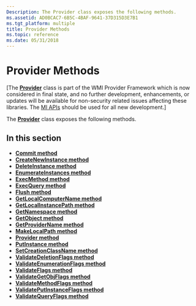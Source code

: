 ```yaml
---
Description: The Provider class exposes the following methods.
ms.assetid: AD0BCAC7-6B5C-4BAF-9641-37D315D3E7B1
ms.tgt_platform: multiple
title: Provider Methods
ms.topic: reference
ms.date: 05/31/2018
---
```


# Provider Methods

\[The [**Provider**](/windows/desktop/api/Provider/nl-provider-provider) class is part of the WMI Provider Framework which is now considered in final state, and no further development, enhancements, or updates will be available for non-security related issues affecting these libraries. The [MI APIs](/previous-versions/windows/desktop/wmi_v2/windows-management-infrastructure) should be used for all new development.\]

The [**Provider**](/windows/desktop/api/Provider/nl-provider-provider) class exposes the following methods.

## In this section

-   [**Commit method**](/windows/desktop/api/Provider/nf-provider-provider-commit)
-   [**CreateNewInstance method**](/windows/desktop/api/Provider/nf-provider-provider-createnewinstance)
-   [**DeleteInstance method**](/windows/desktop/api/Provider/nf-provider-provider-deleteinstance(parsedobjectpath_long_methodcontext))
-   [**EnumerateInstances method**](/windows/desktop/api/Provider/nf-provider-provider-enumerateinstances)
-   [**ExecMethod method**](/windows/desktop/api/Provider/nf-provider-provider-execmethod(parsedobjectpath_bstr_long_cinstance_cinstance_methodcontext))
-   [**ExecQuery method**](/windows/desktop/api/Provider/nf-provider-provider-execquery)
-   [**Flush method**](/windows/desktop/api/Provider/nf-provider-provider-flush)
-   [**GetLocalComputerName method**](/windows/desktop/api/Provider/nf-provider-provider-getlocalcomputername)
-   [**GetLocalInstancePath method**](/windows/desktop/api/Provider/nf-provider-provider-getlocalinstancepath)
-   [**GetNamespace method**](/windows/desktop/api/Provider/nf-provider-provider-getnamespace)
-   [**GetObject method**](/windows/desktop/api/Provider/nf-provider-provider-getobject(cinstance_long_cframeworkquery_))
-   [**GetProviderName method**](/windows/desktop/api/Provider/nf-provider-provider-getprovidername)
-   [**MakeLocalPath method**](/windows/desktop/api/Provider/nf-provider-provider-makelocalpath)
-   [**Provider method**](/windows/desktop/api/Provider/nf-provider-provider-provider)
-   [**PutInstance method**](/windows/desktop/api/Provider/nf-provider-provider-putinstance(constcinstance__long))
-   [**SetCreationClassName method**](/windows/desktop/api/Provider/nf-provider-provider-setcreationclassname)
-   [**ValidateDeletionFlags method**](/windows/desktop/api/Provider/nf-provider-provider-validatedeletionflags)
-   [**ValidateEnumerationFlags method**](/windows/desktop/api/Provider/nf-provider-provider-validateenumerationflags)
-   [**ValidateFlags method**](/windows/desktop/api/Provider/nf-provider-provider-validateflags)
-   [**ValidateGetObjFlags method**](/windows/desktop/api/Provider/nf-provider-provider-validategetobjflags)
-   [**ValidateMethodFlags method**](/windows/desktop/api/Provider/nf-provider-provider-validatemethodflags)
-   [**ValidatePutInstanceFlags method**](/windows/desktop/api/Provider/nf-provider-provider-validateputinstanceflags)
-   [**ValidateQueryFlags method**](/windows/desktop/api/Provider/nf-provider-provider-validatequeryflags)

 

 